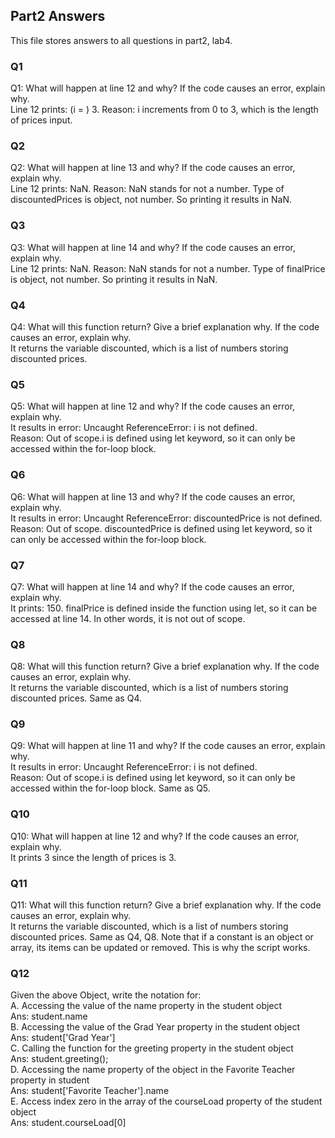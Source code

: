 ## Part2 Answers 
This file stores answers to all questions in part2, lab4.  

### Q1 
Q1: What will happen at line 12 and why? If the code causes an error, explain why. <br />
Line 12 prints: (i = ) 3. Reason: i increments from 0 to 3, which is the length of prices input.  <br />

### Q2
Q2: What will happen at line 13 and why? If the code causes an error, explain why. <br />
Line 12 prints: NaN. Reason: NaN stands for not a number. Type of discountedPrices is object, not number. So printing it results in NaN.  <br />

### Q3
Q3: What will happen at line 14 and why? If the code causes an error, explain why. <br />
Line 12 prints: NaN.  Reason: NaN stands for not a number. Type of finalPrice is object, not number. So printing it results in NaN.  <br />

### Q4
Q4: What will this function return? Give a brief explanation why. If the code causes an error, explain why. <br />
It returns the variable discounted, which is a list of numbers storing discounted prices.  <br />

### Q5
Q5: What will happen at line 12 and why?  If the code causes an error, explain why.  <br />
It results in error: Uncaught ReferenceError: i is not defined. <br />
Reason: Out of scope.i is defined using let keyword, so it can only be accessed within the for-loop block.<br />

### Q6
Q6: What will happen at line 13 and why?  If the code causes an error, explain why.  <br />
It results in error: Uncaught ReferenceError: discountedPrice is not defined. <br />
Reason: Out of scope. discountedPrice is defined using let keyword, so it can only be accessed within the for-loop block.<br />

### Q7
Q7: What will happen at line 14 and why?  If the code causes an error, explain why.  <br />
It prints: 150. finalPrice is defined inside the function using let, so it can be accessed at line 14. In other words, it is not out of scope. <br />

### Q8
Q8: What will this function return? Give a brief explanation why. If the code causes an error, explain why. <br />
It returns the variable discounted, which is a list of numbers storing discounted prices. Same as Q4.  <br />

### Q9
Q9: What will happen at line 11 and why?  If the code causes an error, explain why.  <br />
It results in error: Uncaught ReferenceError: i is not defined. <br />
Reason: Out of scope.i is defined using let keyword, so it can only be accessed within the for-loop block. Same as Q5.<br />

### Q10
Q10: What will happen at line 12 and why?  If the code causes an error, explain why.  <br />
It prints 3 since the length of prices is 3. <br />

### Q11
Q11: What will this function return? Give a brief explanation why. If the code causes an error, explain why. <br />
It returns the variable discounted, which is a list of numbers storing discounted prices. Same as Q4, Q8. Note that if a constant is an object or array, its items can be updated or removed. This is why the script works. <br />

### Q12
Given the above Object, write the notation for: <br />
A. Accessing the value of the name property in the student object<br />
Ans: student.name<br />
B. Accessing the value of the Grad Year property in the student object<br />
Ans: student['Grad Year']<br />
C. Calling the function for the greeting property in the student object<br />
Ans: student.greeting();<br />
D. Accessing the name property of the object in the Favorite Teacher property in student<br />
Ans: student['Favorite Teacher'].name<br />
E. Access index zero in the array of the courseLoad property of the student object<br />
Ans: student.courseLoad[0]<br />